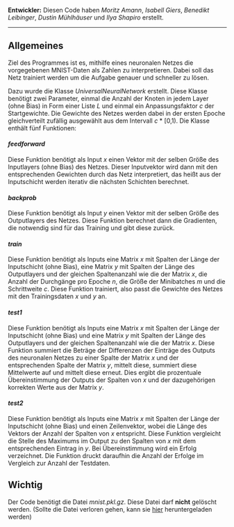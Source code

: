 **Entwickler:** Diesen Code haben *Moritz Amann*, *Isabell Giers*, *Benedikt Leibinger*, *Dustin Mühlhäuser* und *Ilya Shapiro* erstellt.

---------------

## Allgemeines ##
Ziel des Programmes ist es, mithilfe eines neuronalen Netzes die vorgegebenen MNIST-Daten als Zahlen zu interpretieren. Dabei soll das Netz trainiert werden um die Aufgabe genauer und schneller zu lösen.

Dazu wurde die Klasse *UniversalNeuralNetwork* erstellt. Diese Klasse benötigt zwei Parameter, einmal die Anzahl der Knoten in jedem Layer (ohne Bias) in Form einer Liste *L* und einmal ein Anpassungsfaktor *c* der Startgewichte. Die Gewichte des Netzes werden dabei in der ersten Epoche gleichverteilt zufällig ausgewählt aus dem Intervall *c* * [0,1). Die Klasse enthält fünf Funktionen:

#### *feedforward* ####
Diese Funktion benötigt als Input *x* einen Vektor mit der selben Größe des Inputlayers (ohne Bias) des Netzes. Dieser Inputvektor wird dann mit den entsprechenden Gewichten durch das Netz interpretiert, das heißt aus der Inputschicht werden iterativ die nächsten Schichten berechnet.

#### *backprob* ####
Diese Funktion benötigt als Input *y* einen Vektor mit der selben Größe des Outputlayers des Netzes. Diese Funktion berechnet dann die Gradienten, die notwendig sind für das Training und gibt diese zurück.

#### *train* ####
Diese Funktion benötigt als Inputs eine Matrix *x* mit Spalten der Länge der Inputschicht (ohne Bias), eine Matrix *y* mit Spalten der Länge des Outputlayers und der gleichen Spaltenanzahl wie die der Matrix *x*, die Anzahl der Durchgänge pro Epoche *n*, die Größe der Minibatches *m* und die Schrittweite *c*. Diese Funktion trainiert, also passt die Gewichte des Netzes mit den Trainingsdaten *x* und *y* an.

#### *test1* ####
Diese Funktion benötigt als Inputs eine Matrix *x* mit Spalten der Länge der Inputschicht (ohne Bias) und eine Matrix *y* mit Spalten der Länge des Outputlayers und der gleichen Spaltenanzahl wie die der Matrix *x*. Diese Funktion summiert die Beträge der Differenzen der Einträge des Outputs des neuronalen Netzes zu einer Spalte der Matrix *x* und der entsprechenden Spalte der Matrix *y*, mittelt diese, summiert diese Mittelwerte auf und mittelt diese erneut. Dies ergibt die prozentuale Übereinstimmung der Outputs der Spalten von *x* und der dazugehörigen korrekten Werte aus der Matrix *y*.


#### *test2* ####
Diese Funktion benötigt als Inputs eine Matrix *x* mit Spalten der Länge der Inputschicht (ohne Bias) und einen Zeilenvektor, wobei die Länge des Vektors der Anzahl der Spalten von *x* entspricht. Diese Funktion vergleicht die Stelle des Maximums im Output zu den Spalten von *x* mit dem entsprechenden Eintrag in *y*. Bei Übereinstimmung wird ein Erfolg verzeichnet. Die Funktion druckt daraufhin die Anzahl der Erfolge im Vergleich zur Anzahl der Testdaten.



## Wichtig ##
Der Code benötigt die Datei *mnist.pkl.gz*. Diese Datei darf **nicht** gelöscht werden. 
(Sollte die Datei verloren gehen, kann sie [hier](https://ilias3.uni-stuttgart.de/goto_Uni_Stuttgart_fold_1764278.html) heruntergeladen werden)